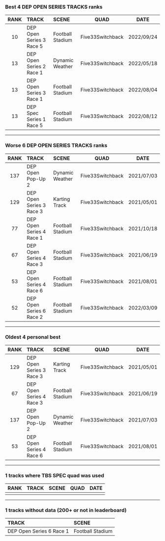 ### Best 4 DEP OPEN SERIES TRACKS ranks
|RANK|TRACK|SCENE|QUAD|DATE|
|:---:|:---|:---|:---:|:---:|
|10|DEP Open Series 3 Race 5|Football Stadium|Five33Switchback|2022/09/24|
|13|DEP Open Series 2 Race 1|Dynamic Weather|Five33Switchback|2022/05/18|
|13|DEP Open Series 3 Race 1|Football Stadium|Five33Switchback|2022/08/04|
|13|DEP Spec Series 1 Race 5|Football Stadium|Five33Switchback|2022/08/12|
---
### Worse 6 DEP OPEN SERIES TRACKS ranks
|RANK|TRACK|SCENE|QUAD|DATE|
|:---:|:---|:---|:---:|:---:|
|137|DEP Open Pop-Up 2|Dynamic Weather|Five33Switchback|2021/07/03|
|129|DEP Open Series 3 Race 3|Karting Track|Five33Switchback|2021/05/01|
|77|DEP Open Series 4 Race 1|Football Stadium|Five33Switchback|2021/10/18|
|67|DEP Open Series 4 Race 3|Football Stadium|Five33Switchback|2021/06/19|
|53|DEP Open Series 4 Race 6|Football Stadium|Five33Switchback|2021/08/01|
|52|DEP Open Series 6 Race 2|Football Stadium|Five33Switchback|2022/03/09|
---
### Oldest 4 personal best
|RANK|TRACK|SCENE|QUAD|DATE|
|:---:|:---|:---|:---:|:---:|
|129|DEP Open Series 3 Race 3|Karting Track|Five33Switchback|2021/05/01|
|67|DEP Open Series 4 Race 3|Football Stadium|Five33Switchback|2021/06/19|
|137|DEP Open Pop-Up 2|Dynamic Weather|Five33Switchback|2021/07/03|
|53|DEP Open Series 4 Race 6|Football Stadium|Five33Switchback|2021/08/01|
---
### 1 tracks where TBS SPEC quad was used
|RANK|TRACK|SCENE|QUAD|DATE|
|:---:|:---|:---|:---:|:---:|
||||||
---
### 1 tracks without data (200+ or not in leaderboard)
|TRACK|SCENE|
|:---|:---|
|DEP Open Series 6 Race 1|Football Stadium|
